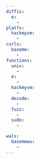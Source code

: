 ```yaml
---
diffis:
  e:
    -
platfs:
  hackmyvm:
    -
curls:
  baseme:
    -
functions:
  unix:
    -
  e:
    -
  hackmyvm:
    -
  decode:
    -
  fuzz:
    -
  sudo:
    -

wals:
  basemewu:
    -
---
```


